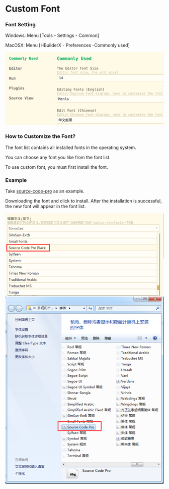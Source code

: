 # Custom Font

### Font Setting

Windows: Menu [Tools - Settings - Common]

MacOSX: Menu [HBuilderX - Preferences -Commonly used]

<img src="/static/snapshots/tutorial/settings/font_en.png" class="hd-img" />

### How to Customize the Font?

The font list contains all installed fonts in the operating system.

You can choose any font you like from the font list.

To use custom font, you must first install the font.

### Example

Take [source-code-pro](https://github.com/adobe-fonts/source-code-pro) as an example.

Downloading the font and click to install. After the installation is successful, the new font will appear in the font list.

<img src="/static/snapshots/tutorial/font_2.png" />

<img src="/static/snapshots/tutorial/font_3.png" />
